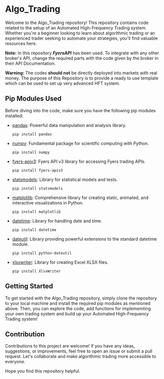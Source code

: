 # Algo_Trading

Welcome to the Algo_Trading repository! This repository contains code related to the setup of an Automated High-Frequency Trading system. Whether you're a beginner looking to learn about algorithmic trading or an experienced trader seeking to automate your strategies, you'll find valuable resources here.  

**Note:** In this repository ***FyersAPI*** has been used. To integrate with any other broker's API, change the required parts with the code given by the broker in their API Documentation.  

**Warning:** The codes **should not** be directly deployed into markets with real money. The purpose of this Repository is to provide a ready to use template which can be used to set up very advanced HFT system.  


## Pip Modules Used

Before diving into the code, make sure you have the following pip modules installed:

- [pandas](https://pandas.pydata.org/): Powerful data manipulation and analysis library.
  ```
  pip install pandas
  ```

- [numpy](https://numpy.org/): Fundamental package for scientific computing with Python.
  ```
  pip install numpy
  ```

- [fyers-apiv3](https://github.com/fyers-api/fyers_api_v3): Fyers API v3 library for accessing Fyers trading APIs.
  ```
  pip install fyers-apiv3
  ```

- [statsmodels](https://www.statsmodels.org/stable/index.html): Library for statistical models and tests.
  ```
  pip install statsmodels
  ```

- [matplotlib](https://matplotlib.org/): Comprehensive library for creating static, animated, and interactive visualizations in Python.
  ```
  pip install matplotlib
  ```

- [datetime](https://docs.python.org/3/library/datetime.html): Library for handling date and time.
  ```
  pip install datetime
  ```

- [dateutil](https://dateutil.readthedocs.io/en/stable/): Library providing powerful extensions to the standard datetime module.
  ```
  pip install python-dateutil
  ```

- [xlsxwriter](https://xlsxwriter.readthedocs.io/): Library for creating Excel XLSX files.
  ```
  pip install XlsxWriter
  ```

## Getting Started

To get started with the Algo_Trading repository, simply clone the repository to your local machine and install the required pip modules as mentioned above. Then, you can explore the code, add functions for implememting your own trading system and build up your Automated High-Frequency Trading system!

## Contribution

Contributions to this project are welcome! If you have any ideas, suggestions, or improvements, feel free to open an issue or submit a pull request. Let's collaborate and make algorithmic trading more accessible to everyone.

Hope you find this repository helpful.
